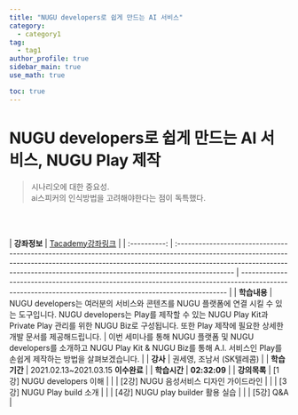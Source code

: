 ```yaml
---
title: "NUGU developers로 쉽게 만드는 AI 서비스"
category:
  - category1
tag:
  - tag1
author_profile: true
sidebar_main: true
use_math: true

toc: true
---
```


# NUGU developers로 쉽게 만드는 AI 서비스, NUGU Play 제작

> 시나리오에 대한 중요성. <br> ai스피커의 인식방법을 고려해야한다는 점이 독특했다.

<br><br>

| **강좌정보** | [Tacademy강좌링크](https://tacademy.skplanet.com/live/player/onlineLectureDetail.action?seq=148)                                                                                                                                                            |
| :----------: | :---------------------------------------------------------------------------------------------------------------------------------------------------------------------------------------------------------------------------------------------------------- | -------------------------------------------------------------------------------------------------------------------------------------------------------- |
| **학습내용** | NUGU developers는 여러분의 서비스와 콘텐츠를 NUGU 플랫폼에 연결 시킬 수 있는 도구입니다. NUGU developers는 Play를 제작할 수 있는 NUGU Play Kit과 Private Play 관리를 위한 NUGU Biz로 구성됩니다. 또한 Play 제작에 필요한 상세한 개발 문서를 제공해드립니다. | 이번 세미나를 통해 NUGU 플랫폼 및 NUGU developers를 소개하고 NUGU Play Kit & NUGU Biz를 통해 A.I. 서비스인 Play를 손쉽게 제작하는 방법을 살펴보겠습니다. |
|   **강사**   | 권세영, 조남서 (SK텔레콤)                                                                                                                                                                                                                                   |
| **학습기간** | 2021.02.13~2021.03.15 **이수완료**                                                                                                                                                                                                                          |
| **학습시간** | **02:32:09**                                                                                                                                                                                                                                                |
| **강의목록** | [1강] NUGU developers 이해                                                                                                                                                                                                                                  |
|              | [2강] NUGU 음성서비스 디자인 가이드라인                                                                                                                                                                                                                     |
|              | [3강] NUGU Play build 소개                                                                                                                                                                                                                                  |
|              | [4강] NUGU play builder 활용 실습                                                                                                                                                                                                                           |
|              | [5강] Q&A                                                                                                                                                                                                                                                   |
